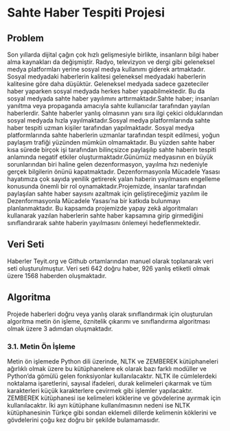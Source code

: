 <h1>Sahte Haber Tespiti Projesi</h1>
    
<h2>Problem</h2>
Son yıllarda dijital çağın çok hızlı gelişmesiyle birlikte, insanların bilgi haber alma kaynakları da değişmiştir. Radyo, televizyon ve dergi gibi geleneksel medya platformları yerine sosyal medya kullanımı giderek artmaktadır. Sosyal medyadaki haberlerin kalitesi geleneksel medyadaki haberlerin kalitesine göre daha düşüktür. Geleneksel medyada sadece gazeteciler haber yaparken sosyal medyada herkes haber yapabilmektedir. Bu da sosyal medyada sahte haber yayılımını arttırmaktadır.Sahte haber; insanları yanıltma veya propaganda amacıyla sahte kullanıcılar tarafından yayılan haberlerdir. Sahte haberler yanlış olmasının yanı sıra ilgi çekici olduklarından sosyal medyada hızla yayılmaktadır.Sosyal medya platformlarında sahte haber tespiti uzman kişiler tarafından yapılmaktadır. Sosyal medya platformlarında sahte haberlerin uzmanlar tarafından tespit edilmesi, yoğun paylaşım trafiği yüzünden mümkün olmamaktadır. Bu yüzden sahte haber kısa sürede birçok işi tarafından bilinçsizce paylaşılıp sahte haberin tespiti anlamında negatif etkiler oluşturmaktadır.Günümüz medyasının en büyük sorunlarından biri haline gelen dezenformasyon, yayılma hızı nedeniyle gerçek bilgilerin önünü kapatmaktadır. Dezenformasyonla Mücadele Yasası hayatımıza çok sayıda yenilik getirerek yalan haberin yayılmasını engelleme konusunda önemli bir rol oynamaktadır.Projemizde, insanlar tarafından paylaşılan sahte haber sayısını azaltmak için geliştireceğimiz yazılım ile Dezenformasyonla Mücadele Yasası’na bir katkıda bulunmayı planlanmaktadır. Bu kapsamda projemizde yapay zekâ algoritmaları kullanarak yazılan haberlerin sahte haber kapsamına girip girmediğini sınıflandırarak sahte haberin yayılmasını önlemeyi hedeflenmektedir.
<h2>Veri Seti</h2>
Haberler Teyit.org ve Github ortamlarından manuel olarak toplanarak veri seti oluşturulmuştur. Veri seti 642 doğru haber, 926 yanlış etiketli olmak üzere 1568 haberden oluşmaktadır.
    
<h2>Algoritma</h2>
Projede haberleri doğru veya yanlış olarak sınıflandırmak için oluşturulan algoritma metin ön işleme, öznitelik çıkarımı ve sınıflandırma algoritması olmak üzere 3 adımdan oluşmaktadır.

<h3>3.1. Metin Ön İşleme</h3>
Metin ön işlemede Python dili üzerinde, NLTK ve ZEMBEREK kütüphaneleri ağırlıklı olmak üzere bu kütüphanelere ek olarak bazı farklı modüller ve Python’da gömülü gelen fonksiyonlar kullanılacaktır. NLTK ile cümlelerdeki noktalama işaretlerini, sayısal ifadeleri, durak kelimeleri çıkarmak ve tüm karakterleri küçük karakterlere çevirmek gibi işlemler yapılacaktır. ZEMBEREK kütüphanesi ise kelimeleri köklerine ve gövdelerine ayırmak için kullanılacaktır. İki ayrı kütüphane kullanılmasının nedeni ise NLTK kütüphanesinin Türkçe gibi sondan eklemeli dillerde kelimenin köklerini ve gövdelerini çoğu kez doğru bir şekilde bulamamasıdır.
